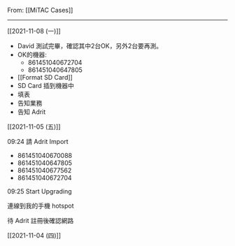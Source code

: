 From: [[MiTAC Cases]]

---

[[2021-11-08 (一)]]
- David 測試完畢，確認其中2台OK，另外2台要再測。
- OK的機器: 
	- 861451040672704
	- 861451040647805
- [[Format SD Card]]
- SD Card 插到機器中
- 填表
- 告知業務
- 告知 Adrit

[[2021-11-05 (五)]]

09:24 請 Adrit Import
- 861451040670088
- 861451040647805
- 861451040677562
- 861451040672704

09:25 Start Upgrading

連線到我的手機 hotspot

待 Adrit 註冊後確認網路

[[2021-11-04 (四)]]

